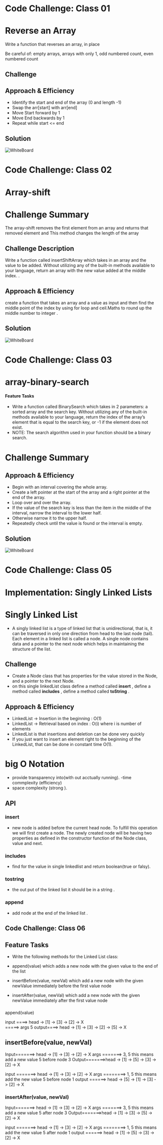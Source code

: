 # Code Challenge: Class 01

# Reverse an Array


Write a function that reverses an array, in place

Be careful of: empty arrays, arrays with only 1, odd numbered count, even numbered count
<!-- Short summary or background information -->

## Challenge
<!-- Description of the challenge -->

## Approach & Efficiency
<!-- What approach did you take? Why? What is the Big O space/time for this approach? -->

- Identify the start and end of the array (0 and length -1)
- Swap the arr[start] with arr[end]
- Move Start forward by 1
- Move End backwards by 1
- Repeat while start <= end

## Solution
<!-- Embedded whiteboard image -->
![WhiteBoard](./assets/whiteboard.png)


# Code Challenge: Class 02

#  Array-shift

# Challenge Summary
<!-- Short summary or background information -->
The array-shift  removes the first element from an array and returns that removed element and This method changes the length of the array

## Challenge Description
<!-- Description of the challenge -->
Write a function called insertShiftArray which takes in an array and the value to be added. Without utilizing any of the built-in methods available to your language, return an array with the new value added at the middle index.
.
## Approach & Efficiency
<!-- What approach did you take? Why? What is the Big O space/time for this approach? -->
create a function that takes an array and a value as input and then find the middle point of the index by using for loop and ceil.Maths to round up the middle number to integer .

## Solution
<!-- Embedded whiteboard image -->
![WhiteBoard](./assets/whiteboard2.png)



# Code Challenge: Class 03

# array-binary-search
 #### Feature Tasks
- Write a function called BinarySearch which takes in 2 parameters: a sorted array and the search key. Without utilizing any of the built-in methods available to your language, return the index of the array’s element that is equal to the search key, or -1 if the element does not exist.
- NOTE: The search algorithm used in your function should be a binary search.

# Challenge Summary
<!-- Short summary or background information -->

## Approach & Efficiency
- Begin with an interval covering the whole array.
- Create a left pointer at the start of the array and a right pointer at the end of the array.
- Loop over and over the array.
- If the value of the search key is less than the item in the middle of the interval, narrow the interval to the lower half.
- Otherwise narrow it to the upper half.
- Repeatedly check until the value is found or the interval is empty.

## Solution
<!-- Embedded whiteboard image -->
![WhiteBoard](./assets/binarySearch.png)






# Code Challenge: Class 05

# Implementation: Singly Linked Lists

# Singly Linked List

- A singly linked list is a type of linked list that is unidirectional, that is, it can be traversed in only one direction from head to the last node (tail). Each element in a linked list is called a node. A single node contains data and a pointer to the next node which helps in maintaining the structure of the list.

## Challenge
- Create a Node class that has properties for the value stored in the Node, and a pointer to the next Node. 
- on this  single linkedList class define a method called **insert** ,  define a method called  **includes** , define a method called **toString** .

## Approach & Efficiency

- LinkedList -> Insertion in the beginning : O(1)
- LinkedList -> Retrieval based on index : O(i) where i is number of elements 
- LinkedList is that insertions and deletion can be done very quickly
- If you just want to insert an element right to the beginning of the LinkedList, that can be done in constant time O(1).
# big O Notation 
- provide transparency into(with out acctually running).
-time commplexity (efficiency)
- space complexity (strong ).



## API
 ### insert 
- new node is added before the current head node. To fulfill this operation we will first create a node. The newly created node will be having two properties as defined in the constructor function of the Node class, value  and next.
### includes 
- find for the value in single linkedlist and return boolean(true or falsy).
### tostring 
-  the out put of the linked list it should be in a string .
### append 
- add node at the end of the linked list .


## Code Challenge: Class 06

## Feature Tasks
- Write the following methods for the Linked List class:

- append(value) which adds a new node with the given value to the end of the list
- insertBefore(value, newVal) which add a new node with the given newValue immediately before the first value node
- insertAfter(value, newVal) which add a new node with the given newValue immediately after the first value node


###
 append(value)

input ====>  head -> [1] -> [3] -> [2] -> X  
     =====> args 5
output====>  head -> [1] -> [3] -> [2] -> [5] -> X


## insertBefore(value, newVal)
Input=======> head -> [1] -> [3] -> [2] -> X
args =======> 3, 5  this means add a new value 5 before node 3 
Output=======>head -> [1] -> [5] -> [3] -> [2] -> X


input =======> head -> [1] -> [3] -> [2] -> X
args ========> 1, 5 this means add the new value 5 before node 1 
output ======> head -> [5] -> [1] -> [3] -> [2] -> X

### insertAfter(value, newVal)
Input=======> head -> [1] -> [3] -> [2] -> X
args =======> 3, 5  this means add a new value 5 after  node 3 
Output=======>head -> [1] -> [3] -> [5] -> [2] -> X


input =======> head -> [1] -> [3] -> [2] -> X
args ========> 1, 5 this means add the new value 5 after  node 1 
output ======> head -> [1] -> [5] -> [3] -> [2] -> X